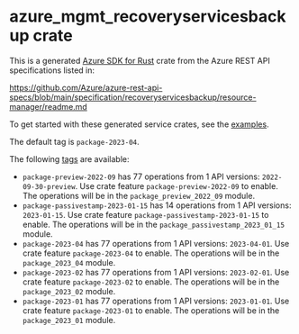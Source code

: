 # azure_mgmt_recoveryservicesbackup crate

This is a generated [Azure SDK for Rust](https://github.com/Azure/azure-sdk-for-rust) crate from the Azure REST API specifications listed in:

https://github.com/Azure/azure-rest-api-specs/blob/main/specification/recoveryservicesbackup/resource-manager/readme.md

To get started with these generated service crates, see the [examples](https://github.com/Azure/azure-sdk-for-rust/blob/main/services/README.md#examples).

The default tag is `package-2023-04`.

The following [tags](https://github.com/Azure/azure-sdk-for-rust/blob/main/services/tags.md) are available:

- `package-preview-2022-09` has 77 operations from 1 API versions: `2022-09-30-preview`. Use crate feature `package-preview-2022-09` to enable. The operations will be in the `package_preview_2022_09` module.
- `package-passivestamp-2023-01-15` has 14 operations from 1 API versions: `2023-01-15`. Use crate feature `package-passivestamp-2023-01-15` to enable. The operations will be in the `package_passivestamp_2023_01_15` module.
- `package-2023-04` has 77 operations from 1 API versions: `2023-04-01`. Use crate feature `package-2023-04` to enable. The operations will be in the `package_2023_04` module.
- `package-2023-02` has 77 operations from 1 API versions: `2023-02-01`. Use crate feature `package-2023-02` to enable. The operations will be in the `package_2023_02` module.
- `package-2023-01` has 77 operations from 1 API versions: `2023-01-01`. Use crate feature `package-2023-01` to enable. The operations will be in the `package_2023_01` module.